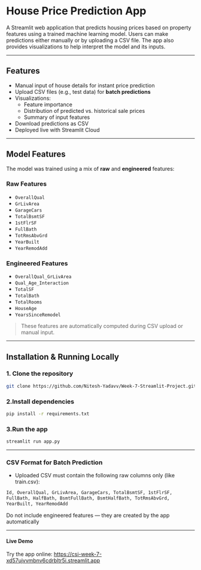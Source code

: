 # House Price Prediction App

A Streamlit web application that predicts housing prices based on property features using a trained machine learning model. Users can make predictions either manually or by uploading a CSV file. The app also provides visualizations to help interpret the model and its inputs.

---

## Features

-  Manual input of house details for instant price prediction
- Upload CSV files (e.g., test data) for **batch predictions**
- Visualizations:
  - Feature importance
  - Distribution of predicted vs. historical sale prices
  - Summary of input features
-  Download predictions as CSV
-  Deployed live with Streamlit Cloud

---


##  Model Features

The model was trained using a mix of **raw** and **engineered** features:

### Raw Features
- `OverallQual`
- `GrLivArea`
- `GarageCars`
- `TotalBsmtSF`
- `1stFlrSF`
- `FullBath`
- `TotRmsAbvGrd`
- `YearBuilt`
- `YearRemodAdd`

### Engineered Features
- `OverallQual_GrLivArea`
- `Qual_Age_Interaction`
- `TotalSF`
- `TotalBath`
- `TotalRooms`
- `HouseAge`
- `YearsSinceRemodel`

> These features are automatically computed during CSV upload or manual input.

---

##  Installation & Running Locally

### 1. Clone the repository

```bash
git clone https://github.com/Nitesh-Yadavv/Week-7-Streamlit-Project.git
```

### 2.Install dependencies
```bash
pip install -r requirements.txt 
```

### 3.Run the app

```bash
streamlit run app.py
```
---

### CSV Format for Batch Prediction
- Uploaded CSV must contain the following raw columns only (like train.csv):
```bash
Id, OverallQual, GrLivArea, GarageCars, TotalBsmtSF, 1stFlrSF,
FullBath, HalfBath, BsmtFullBath, BsmtHalfBath, TotRmsAbvGrd,
YearBuilt, YearRemodAdd
```
 Do not include engineered features — they are created by the app automatically

---

#### Live Demo
Try the app online: https://csi-week-7-xd57ujvvmbnv6cdrbltr5i.streamlit.app

